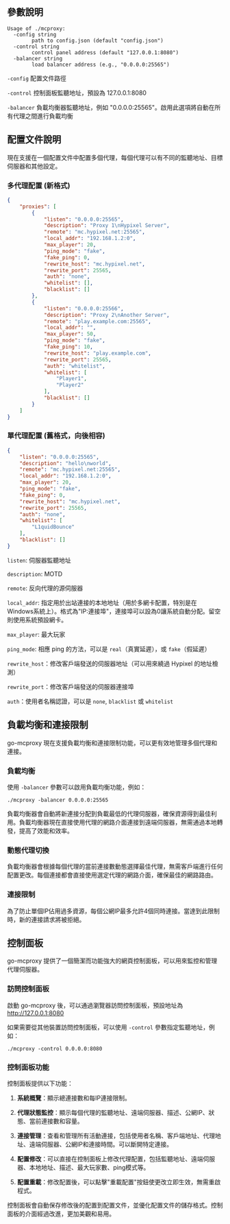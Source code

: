 ## 參數說明
```
Usage of ./mcproxy:
  -config string
        path to config.json (default "config.json")
  -control string
        control panel address (default "127.0.0.1:8080")
  -balancer string
        load balancer address (e.g., "0.0.0.0:25565")
```

`-config` 配置文件路徑

`-control` 控制面板監聽地址，預設為 127.0.0.1:8080

`-balancer` 負載均衡器監聽地址，例如 "0.0.0.0:25565"。啟用此選項將自動在所有代理之間進行負載均衡

## 配置文件說明

現在支援在一個配置文件中配置多個代理，每個代理可以有不同的監聽地址、目標伺服器和其他設定。

### 多代理配置 (新格式)

```json
{
    "proxies": [
        {
            "listen": "0.0.0.0:25565",
            "description": "Proxy 1\nHypixel Server",
            "remote": "mc.hypixel.net:25565",
            "local_addr": "192.168.1.2:0",
            "max_player": 20,
            "ping_mode": "fake",
            "fake_ping": 0,
            "rewrite_host": "mc.hypixel.net",
            "rewrite_port": 25565,
            "auth": "none",
            "whitelist": [],
            "blacklist": []
        },
        {
            "listen": "0.0.0.0:25566",
            "description": "Proxy 2\nAnother Server",
            "remote": "play.example.com:25565",
            "local_addr": "",
            "max_player": 50,
            "ping_mode": "fake",
            "fake_ping": 10,
            "rewrite_host": "play.example.com",
            "rewrite_port": 25565,
            "auth": "whitelist",
            "whitelist": [
                "Player1",
                "Player2"
            ],
            "blacklist": []
        }
    ]
}
```

### 單代理配置 (舊格式，向後相容)

```json
{
    "listen": "0.0.0.0:25565",
    "description": "hello\nworld",
    "remote": "mc.hypixel.net:25565",
    "local_addr": "192.168.1.2:0",
    "max_player": 20,
    "ping_mode": "fake",
    "fake_ping": 0,
    "rewrite_host": "mc.hypixel.net",
    "rewrite_port": 25565,
    "auth": "none",
    "whitelist": [
        "L1quidBounce"
    ],
    "blacklist": []
}
```

`listen`: 伺服器監聽地址

`description`: MOTD

`remote`: 反向代理的源伺服器

`local_addr`: 指定用於出站連接的本地地址（用於多網卡配置，特別是在Windows系統上）。格式為"IP:連接埠"，連接埠可以設為0讓系統自動分配。留空則使用系統預設網卡。

`max_player`: 最大玩家

`ping_mode`: 相應 ping 的方法，可以是 `real`（真實延遲），或 `fake`（假延遲）

`rewrite_host`：修改客戶端發送的伺服器地址（可以用來繞過 Hypixel 的地址檢測）

`rewrite_port`：修改客戶端發送的伺服器連接埠

`auth`：使用者名稱認證，可以是 `none`, `blacklist` 或 `whitelist`

## 負載均衡和連接限制

go-mcproxy 現在支援負載均衡和連接限制功能，可以更有效地管理多個代理和連接。

### 負載均衡

使用 `-balancer` 參數可以啟用負載均衡功能，例如：

```
./mcproxy -balancer 0.0.0.0:25565
```

負載均衡器會自動將新連接分配到負載最低的代理伺服器，確保資源得到最佳利用。負載均衡器現在直接使用代理的網路介面連接到遠端伺服器，無需通過本地轉發，提高了效能和效率。

### 動態代理切換

負載均衡器會根據每個代理的當前連接數動態選擇最佳代理，無需客戶端進行任何配置更改。每個連接都會直接使用選定代理的網路介面，確保最佳的網路路由。

### 連接限制

為了防止單個IP佔用過多資源，每個公網IP最多允許4個同時連接。當達到此限制時，新的連接請求將被拒絕。

## 控制面板

go-mcproxy 提供了一個簡潔而功能強大的網頁控制面板，可以用來監控和管理代理伺服器。

### 訪問控制面板

啟動 go-mcproxy 後，可以通過瀏覽器訪問控制面板，預設地址為 http://127.0.0.1:8080

如果需要從其他裝置訪問控制面板，可以使用 `-control` 參數指定監聽地址，例如：

```
./mcproxy -control 0.0.0.0:8080
```

### 控制面板功能

控制面板提供以下功能：

1. **系統概覽**：顯示總連接數和每IP連接限制。

2. **代理狀態監控**：顯示每個代理的監聽地址、遠端伺服器、描述、公網IP、狀態、當前連接數和容量。

3. **連接管理**：查看和管理所有活動連接，包括使用者名稱、客戶端地址、代理地址、遠端伺服器、公網IP和連接時間。可以斷開特定連接。

4. **配置修改**：可以直接在控制面板上修改代理配置，包括監聽地址、遠端伺服器、本地地址、描述、最大玩家數、ping模式等。

5. **配置重載**：修改配置後，可以點擊"重載配置"按鈕使更改立即生效，無需重啟程式。

控制面板會自動保存修改後的配置到配置文件，並優化配置文件的儲存格式。控制面板的介面經過改進，更加美觀和易用。
